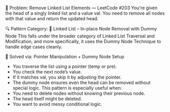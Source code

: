 🧩 Problem:
Remove Linked List Elements — LeetCode #203
You're given the head of a singly linked list and a value val. You need to remove all nodes with that value and return the updated head.

🔍 Pattern Category:
🔗 Linked List – In-place Node Removal with Dummy Node
This falls under the broader category of Linked List Traversal and Modification, and more specifically, it uses the Dummy Node Technique to handle edge cases cleanly.

🧠 Solved via:
Pointer Manipulation + Dummy Node Setup
- You traverse the list using a pointer (temp or pre).
- You check the next node’s value.
- If it matches val, you skip it by adjusting the pointer.
- The dummy node ensures even the head can be removed without special logic.
This pattern is especially useful when:
- You need to delete nodes without knowing their previous node.
- The head itself might be deleted.
- You want to avoid messy conditional logic.




